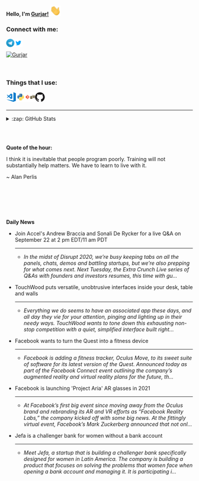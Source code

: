 #### Hello, I'm [Gurjar!](https://GurjarKing.github.io) <img src="https://raw.githubusercontent.com/ABSphreak/ABSphreak/master/gifs/Hi.gif" width="30px"></h2>


### Connect with me:

[<img align="left" alt="Gurjar | Telegram" width="22px" src="https://raw.githubusercontent.com/github/explore/80688e429a7d4ef2fca1e82350fe8e3517d3494d/topics/telegram/telegram.png" />][Telegram]
[<img align="left" alt="Gurjar | Twitter" width="22px" src="https://raw.githubusercontent.com/github/explore/80688e429a7d4ef2fca1e82350fe8e3517d3494d/topics/twitter/twitter.png" />][Twitter]
<br >
<br >
<a href="https://github.com/GurjarKing"><img src="https://komarev.com/ghpvc/?username=GurjarKing" alt="Gurjar" /></a> <br />
<br />
<br />
<!-- <br >

![](https://visitor-badge.glitch.me/badge?page_id=GurjarKing)

<br /> -->

### Things that I use:

[<img align="left" alt="Visual Studio Code" width="26px" src="https://raw.githubusercontent.com/github/explore/80688e429a7d4ef2fca1e82350fe8e3517d3494d/topics/visual-studio-code/visual-studio-code.png" />][VSCode]
[<img align="left" alt="Python" width="26px" src="https://raw.githubusercontent.com/github/explore/80688e429a7d4ef2fca1e82350fe8e3517d3494d/topics/python/python.png" />][Python]
[<img align="left" alt="Git" width="26px" src="https://raw.githubusercontent.com/github/explore/80688e429a7d4ef2fca1e82350fe8e3517d3494d/topics/git/git.png" />][Git]
[<img align="left" alt="GitHub" width="26px" src="https://raw.githubusercontent.com/github/explore/78df643247d429f6cc873026c0622819ad797942/topics/github/github.png" />][Github]

<br />
<br />

---
<details>
  <summary>:zap: GitHub Stats</summary>

<img align="left" alt="Gurjar's Github Stats" src="https://github-readme-stats.vercel.app/api?username=GurjarKing&show_icons=true&hide_border=true&count_private=true&include_all_commit=true&theme=algolia" />

</details>

<!-- ### 🔔 My latest tweet
<a href="https://twitter.com/Gurjar_King43" target="_blank">
	<img src="https://github.com/GurjarKing/GurjarKing/raw/master/tweet.png" width="70%" align="center" alt="Click to view on Twitter" title="My latest tweet, as an image"/>
</a> -->
<br>

<pre>

</pre>

**Quote of the hour:**

I think it is inevitable that people program poorly. Training will not substantially help matters. We have to learn to live with it.

~ Alan Perlis
<pre>

</pre>
<br>
<pre>


</pre>
<strong>Daily News</strong>
  
  - Join Accel's Andrew Braccia and Sonali De Rycker for a live Q&A on September 22 at 2 pm EDT/11 am PDT
     <hr/>
     
      - *In the midst of Disrupt 2020, we’re busy keeping tabs on all the panels, chats, demos and battling startups, but we’re also prepping for what comes next. Next Tuesday, the Extra Crunch Live series of Q&As with founders and investors resumes, this time with gu…*
     
  - TouchWood puts versatile, unobtrusive interfaces inside your desk, table and walls
      <hr/>
      
      - *Everything we do seems to have an associated app these days, and all day they vie for your attention, pinging and lighting up in their needy ways. TouchWood wants to tone down this exhausting non-stop competition with a quiet, simplified interface built right…*
      
  - Facebook wants to turn the Quest into a fitness device
      <hr/>
      
      - *Facebook is adding a fitness tracker, Oculus Move, to its sweet suite of software for its latest version of the Quest. Announced today as part of the Facebook Connect event outlining the company’s augmented reality and virtual reality plans for the future, th…*
      
  - Facebook is launching 'Project Aria' AR glasses in 2021
      <hr/>
      
      - *At Facebook’s first big event since moving away from the Oculus brand and rebranding its AR and VR efforts as “Facebook Reality Labs,” the company kicked off with some big news. At the fittingly virtual event, Facebook’s Mark Zuckerberg announced that not onl…*
       
  - Jefa is a challenger bank for women without a bank account
      <hr/>
       
       - *Meet Jefa, a startup that is building a challenger bank specifically designed for women in Latin America. The company is building a product that focuses on solving the problems that women face when opening a bank account and managing it. It is participating i…*
      

<br />

[VSCode]: https://code.visualstudio.com/
[Python]: https://www.python.org/
[Git]: https://git-scm.com/
[Github]: https://github.com/
[Telegram]: https://t.me/Gurjar_King/
[Twitter]: https://twitter.com/Gurjar_King43/
